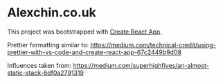 # Alexchin.co.uk

This project was bootstrapped with [Create React App](https://github.com/facebookincubator/create-react-app).

Prettier formatting similar to:
https://medium.com/technical-credit/using-prettier-with-vs-code-and-create-react-app-67c2449b9d08

Influences taken from:
https://medium.com/superhighfives/an-almost-static-stack-6df0a2791319
